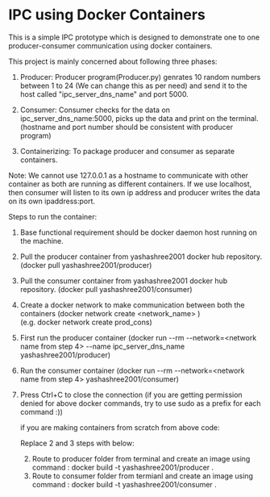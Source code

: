 # IPC using Docker Containers
This is a simple IPC prototype which is designed to demonstrate one to one producer-consumer communication using docker containers.

This project is mainly concerned about following three phases:

1. Producer:
    Producer program(Producer.py) genrates 10 random numbers between 1 to 24 (We can change this as per need) and send it to the host called "ipc_server_dns_name" and port 5000. 

2. Consumer:
   Consumer checks for the data on ipc_server_dns_name:5000, picks up the data and print on the terminal. (hostname and port number should be consistent with producer program)
   
3. Containerizing:
   To package producer and consumer as separate containers.



 Note:
  We cannot use 127.0.0.1 as a hostname to communicate with other container as both are running as different containers. If we use localhost, then consumer will listen to its own ip address and producer writes the data on its own ipaddress:port.



Steps to run the container:

1. Base functional requirement should be docker daemon host running on the machine.
2. Pull the producer container from yashashree2001 docker hub repository. (docker pull yashashree2001/producer)
3. Pull the consumer container from yashashree2001 docker hub repository. (docker pull yashashree2001/consumer)
4. Create a docker network to make communication between both the containers (docker network create <network_name> )  
      (e.g. docker network create prod_cons) 
5. First run the producer container (docker run --rm --network=<network name from step 4> --name ipc_server_dns_name yashashree2001/producer)
6. Run the consumer container (docker run --rm --network=<network name from step 4> yashashree2001/consumer)
7. Press Ctrl+C to close the connection
  (if you are getting permission denied for above docker commands, try to use sudo as a prefix for each command :))
  
    
    
    if you are making containers from scratch from above code: 
    
    Replace 2 and 3 steps with below:   
    
    2. Route to producer folder from terminal and create an image using command : docker build -t yashashree2001/producer .
    3. Route to consumer folder from termianl and create an image using command : docker build -t yashashree2001/consumer .
